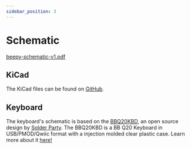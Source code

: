 ```yaml
---
sidebar_position: 3
---
```


# Schematic

[beepy-schematic-v1.pdf](https://github.com/sqfmi/beepy-hardware/blob/main/KiCad/beepy-schematic-v1.pdf)

## KiCad

The KiCad files can be found on [GitHub](https://github.com/sqfmi/beepy-hardware).

## Keyboard

The keyboard's schematic is based on the [BBQ20KBD](https://www.tindie.com/products/arturo182/bb-q20-keyboard-with-trackpad-usbi2cpmod/), an open source design by [Solder Party](https://www.solder.party/). The BBQ20KBD is a BB Q20 Keyboard in USB/PMOD/Qwiic format with a injection molded clear plastic case. Learn more about it [here!](https://www.solder.party/docs/bbq20kbd/)

